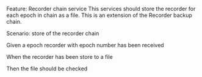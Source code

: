 Feature: Recorder chain service
This services should store the recorder for each epoch in chain as a file.
This is an extension of the Recorder backup chain.

Scenario: store of the recorder chain

Given a epoch recorder with epoch number has been received 

When the recorder has been store to a file

Then the file should be checked


